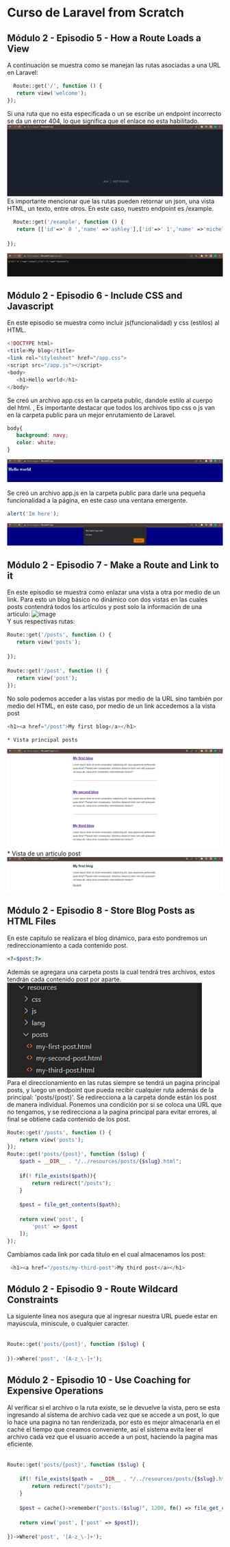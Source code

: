 # Curso de Laravel from Scratch

## Módulo 2 - Episodio 5 - How a Route Loads a View
A continuación se muestra como se manejan las rutas asociadas a una URL en Laravel: 
 ```php
   Route::get('/', function () {
    return view('welcome');
});
```
Si una ruta que no esta especificada o un se escribe un endpoint incorrecto se da un error 404, lo que significa que el enlace no esta habilitado. 
![image](./images/error%20404.png "without a route")
Es importante mencionar que las rutas pueden retornar un json, una vista HTML, un texto, entre otros. En este caso, nuestro endpoint es /example. 
 ```php
   Route::get('/example', function () {
    return [['id'=>' 0 ','name' =>'ashley'],['id'=>' 1','name' =>'michelle']]; 

});
```
![image](./images/example%20route%20json.png "json file")

## Módulo 2 - Episodio 6 - Include CSS and Javascript

En este episodio se muestra como incluir js(funcionalidad) y css (estilos) al HTML.
 ```php
<!DOCTYPE html>
<title>My blog</title>
<link rel="stylesheet" href="/app.css">
<script src="/app.js"></script>
<body>
    <h1>Hello world</h1>
</body>
```
Se creó un archivo app.css en la carpeta public, dandole estilo al cuerpo del html. , Es importante destacar que todos los archivos tipo css o js van en la carpeta public para un mejor enrutamiento de Laravel. 
 ```css
body{
    background: navy;
    color: white;
}
```
![image](./images/hello%20world.png "css added")

Se creó un archivo app.js en la carpeta public para darle una pequeña funcionalidad a la página, en este caso una ventana emergente.  
```js
alert('Im here');
```
![image](./images/alert.png "js added")
## Módulo 2 - Episodio 7 - Make a Route and Link to it
En este episodio se muestra como enlazar una vista a otra por medio de un link. Para esto un blog básico no dinámico con dos vistas en las cuales posts contendrá todos los artículos y post solo la información de una articulo: 
![image](./images/creaci%C3%B3n%20de%20vista%20post.png "post file")
\
Y sus respectivas rutas: 
 ```php
Route::get('/posts', function () {
    return view('posts');

});

Route::get('/post', function () {
    return view('post'); 
});
``` 

No solo podemos acceder a las vistas por medio de la URL sino también por medio del HTML, en este caso, por medio de un link accedemos a la vista post
```php
<h1><a href="/post">My first blog</a></h1>
``` 

    * Vista principal posts
![image](./images/posts%20page%20ep7.png "posts page")
    * Vista de un articulo post
![image](./images/post%20page%20ep7.png "post page")

## Módulo 2 - Episodio 8 - Store Blog Posts as HTML Files
En este capitulo se realizara el blog dinámico, para esto pondremos un redireccionamiento a cada contenido post.  
```php
<?=$post;?>
``` 
Además se agregara una carpeta posts la cual tendrá tres archivos, estos tendrán cada  contenido post por aparte. 
![image](./images/carpeta%20posts.png "carpeta posts")
\
Para el direccionamiento en las rutas siempre se tendrá un pagina principal posts, y luego un endpoint que pueda recibir cualquier ruta además de la principal: 'posts/{post}'. Se redirecciona a la carpeta donde están los post de manera individual. Ponemos una condición por si se coloca una URL que no tengamos, y se redirecciona a la pagina principal para evitar errores, al final se obtiene cada contenido de los post. 
```php
Route::get('/posts', function () {
    return view('posts'); 
});
Route::get('posts/{post}', function ($slug) {
    $path = __DIR__ . "/../resources/posts/{$slug}.html";

    if(! file_exists($path)){
        return redirect("/posts");
    }

    $post = file_get_contents($path);

    return view('post', [
        'post' => $post
    ]);
});
``` 
Cambiamos cada link por cada titulo en el cual almacenamos los post: 
```php
 <h1><a href="/posts/my-third-post">My third post</a></h1>
``` 
## Módulo 2 - Episodio 9 - Route Wildcard Constraints
La siguiente linea nos asegura que al ingresar nuestra URL puede estar en mayúscula, miniscule, o cualquier caracter. 
```php

Route::get('posts/{post}', function ($slug) {
    
})->Where('post', '[A-z_\-]+');
``` 
## Módulo 2 - Episodio 10 - Use Coaching for Expensive Operations
Al verificar si el archivo o la ruta existe, se le devuelve la vista, pero se esta ingresando al sistema de archivo cada vez que se accede a un post, lo que lo hace una pagina no tan renderizada, por esto es mejor almacenarla en el caché el tiempo que creamos conveniente, así el sistema evita leer el archivo cada vez que el usuario accede a un post, haciendo la pagina mas eficiente. 
```php

Route::get('posts/{post}', function ($slug) {

    if(! file_exists($path =  __DIR__ . "/../resources/posts/{$slug}.html")){
        return redirect("/posts");
    }

    $post = cache()->remember("posts.($slug)", 1200, fn() => file_get_contents($path));

    return view('post', ['post' => $post]);
    
})->Where('post', '[A-z_\-]+');
``` 